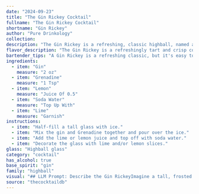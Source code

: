 ```yaml
---
date: "2024-09-23"
title: "The Gin Rickey Cocktail"
fullname: "The Gin Rickey Cocktail"
shortname: "Gin Rickey"
author: "Pure Drinkology"
collection:
description: "The Gin Rickey is a refreshing, classic highball, named after its creator, Colonel Rickey. Its origins lie in the late 19th century, when Colonel Rickey, a Washington, D.C. socialite, requested a simple gin and soda water drink with a squeeze of lime. "
flavor_description: "The Gin Rickey is a refreshingly tart and crisp cocktail. Gin's juniper notes shine through, balanced by the tartness of lemon and lime. A subtle sweetness from grenadine adds a touch of complexity, while the soda water provides a clean and bubbly finish. It's a light and invigorating drink, perfect for warm weather. "
bartender_tips: "A Gin Rickey is a refreshing classic, but it's easy to get wrong.  Use a good quality gin, and fresh-squeezed lime juice for the best flavor.  The grenadine is a subtle touch, just a splash for a hint of sweetness.  Chill the glass beforehand, and top with club soda, not tonic.  Garnish with a lime wheel and a sprig of mint for an extra touch of elegance. "
ingredients:
  - item: "Gin"
    measure: "2 oz"
  - item: "Grenadine"
    measure: "1 Tsp"
  - item: "Lemon"
    measure: "Juice Of 0.5"
  - item: "Soda Water"
    measure: "Top Up With"
  - item: "Lime"
    measure: "Garnish"
instructions:
  - item: "Half-fill a tall glass with ice."
  - item: "Mix the gin and Grenadine together and pour over the ice."
  - item: "Add the lime or lemon juice and top off with soda water."
  - item: "Decorate the glass with lime and/or lemon slices."
glass: "Highball glass"
category: "cocktail"
has_alcohol: true
base_spirit: "gin"
family: "highball"
visual: "## LLM Prompt: Describe the Gin RickeyImagine a tall, frosted glass filled with a clear, sparkling liquid.  The liquid is a pale, almost translucent, shade of pink, with tiny bubbles dancing on the surface.  A single lime wedge, sliced thin and gently twisted, rests on the rim of the glass, adding a touch of vibrant green.  The gin, clear and strong, provides a subtle backbone to the refreshing drink, while the grenadine, a delicate red syrup, imparts a subtle sweetness and a rosy hue.  The soda water, effervescent and lively, adds a touch of fizziness and lightness to the final product.  Describe this visual scene in detail, focusing on the interplay of colors, textures, and the overall impression of the Gin Rickey.  What emotions does this drink evoke in you?  Is it elegant, playful, refreshing, or all of the above? "
source: "thecocktaildb"
---
```


